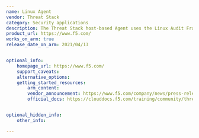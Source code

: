 ```yaml
---
name: Linux Agent
vendor: Threat Stack
category: Security applications
description: The Threat Stack host-based Agent uses the Linux Audit Framework to collect file, network, and process data.
product_url: https://www.f5.com/
works_on_arm: true
release_date_on_arm: 2021/04/13


optional_info:
    homepage_url: https://www.f5.com/
    support_caveats:
    alternative_options:
    getting_started_resources:
        arm_content:
        vendor_announcement: https://www.f5.com/company/news/press-releases/arm-support-release
        official_docs: https://clouddocs.f5.com/training/community/threat-stack/html/class1/Threat_Stack_Linux_Agent.html


optional_hidden_info:
    other_info:

---
```

